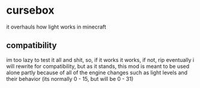 # cursebox
it overhauls how light works in minecraft

## compatibility
im too lazy to test it all and shit, so, if it works it works, if not, rip
eventually i will rewrite for compatibility, but as it stands, this mod is meant to be used alone
partly because of all of the engine changes such as light levels and their behavior (its normally 0 - 15, but will be 0 - 31)
